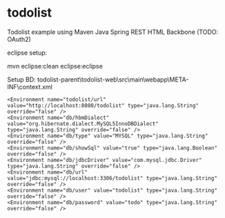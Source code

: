 todolist
========

Todolist example using Maven Java Spring REST HTML Backbone (TODO: OAuth2)

eclipse setup:

mvn eclipse:clean eclipse:eclipse

Setup BD:
todolist-parent\todolist-web\src\main\webapp\META-INF\context.xml

<xml>
<Context antiJARLocking="true" path="">   

    <Environment name="todolist/url" value="http://localhost:8080/todolist" type="java.lang.String" override="false" />
    <Environment name="db/hbmDialect" value="org.hibernate.dialect.MySQL5InnoDBDialect" type="java.lang.String" override="false" />
    <Environment name="db/type" value="MYSQL" type="java.lang.String" override="false" />
   	<Environment name="db/showSql" value="true" type="java.lang.Boolean" override="false" />
    <Environment name="db/jdbcDriver" value="com.mysql.jdbc.Driver" type="java.lang.String" override="false" />
    <Environment name="db/url" value="jdbc:mysql://localhost:3306/todolist" type="java.lang.String" override="false" />
    <Environment name="db/user" value="todolist" type="java.lang.String" override="false" />
    <Environment name="db/password" value="todo" type="java.lang.String" override="false" />

</Context>
</xml>
